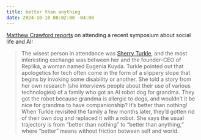 ```yaml
---
title: better than anything
date: 2024-10-10 08:02:00 -04:00
---
```


[Matthew Crawford reports](https://mcrawford.substack.com/p/ai-as-golem-and-egregor) on attending a recent symposium about social life and AI: 

>The wisest person in attendance was [Sherry Turkle](https://sherryturkle.mit.edu/), and the most interesting exchange was between her and the founder-CEO of Replika, a woman named Eugenia Kuyda. Turkle pointed out that apologetics for tech often come in the form of a slippery slope that begins by invoking some disability or another. She told a story from her own research (she interviews people about their use of various technologies) of a family who got an AI robot dog for grandma. They got the robot because grandma is allergic to dogs, and wouldn’t it be nice for grandma to have companionship? It’s better than nothing! When Turkle revisited the family a few months later, they’d gotten rid of their own dog and replaced it with a robot. She says the usual trajectory is from “better than nothing” to “better than anything,” where “better” means without friction between self and world.